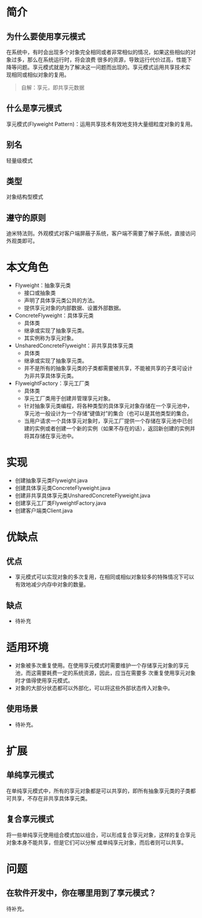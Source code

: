 # 简介
## 为什么要使用享元模式
在系统中，有时会出现多个对象完全相同或者非常相似的情况，如果这些相似的对象过多，那么在系统运行时，将会浪费
很多的资源，导致运行代价过高，性能下降等问题。享元模式就是为了解决这一问题而出现的。享元模式运用共享技术实
现相同或相似对象的复用。
> 自解：享元，即共享元数据
## 什么是享元模式
享元模式(Flyweight Pattern)：运用共享技术有效地支持大量细粒度对象的复用。
## 别名
轻量级模式
## 类型
对象结构型模式
## 遵守的原则
迪米特法则。外观模式对客户端屏蔽子系统，客户端不需要了解子系统，直接访问外观类即可。
# 本文角色
- Flyweight：抽象享元类 
    - 接口或抽象类
    - 声明了具体享元类公共的方法。
    - 提供享元对象的内部数据、设置外部数据。
- ConcreteFlyweight：具体享元类 
    - 具体类
    - 继承或实现了抽象享元类。
    - 其实例称为享元对象。
- UnsharedConcreteFlyweight：非共享具体享元类 
    - 具体类
    - 继承或实现了抽象享元类。
    - 并不是所有的抽象享元类的子类都需要被共享，不能被共享的子类可设计为非共享具体享元类。
- FlyweightFactory：享元工厂类 
    - 具体类
    - 享元工厂类用于创建并管理享元对象。
    - 针对抽象享元类编程，将各种类型的具体享元对象存储在一个享元池中，享元池一般设计为一个存储“键值对”的集合（也可以是其他类型的集合。
    - 当用户请求一个具体享元对象时，享元工厂提供一个存储在享元池中已创建的实例或者创建一个新的实例（如果不存在的话），返回新创建的实例并将其存储在享元池中。
# 实现
- 创建抽象享元类Flyweight.java
- 创建具体享元类ConcreteFlyweight.java
- 创建非共享具体享元类UnsharedConcreteFlyweight.java
- 创建享元工厂类FlyweightFactory.java
- 创建客户端类Client.java
# 优缺点
## 优点
- 享元模式可以实现对象的多次复用，在相同或相似对象较多的特殊情况下可以有效地减少内存中对象的数量。
## 缺点
- 待补充
# 适用环境
- 对象被多次重复使用。在使用享元模式时需要维护一个存储享元对象的享元池，而这需要耗费一定的系统资源，因此，应当在需要多
次重复使用享元对象时才值得使用享元模式。
- 对象的大部分状态都可以外部化，可以将这些外部状态传入对象中。
## 使用场景
- 待补充。
# 扩展
## 单纯享元模式
在单纯享元模式中，所有的享元对象都是可以共享的，即所有抽象享元类的子类都可共享，不存在非共享具体享元类。
## 复合享元模式
将一些单纯享元使用组合模式加以组合，可以形成复合享元对象，这样的复合享元对象本身不能共享，但是它们可以分解
成单纯享元对象，而后者则可以共享。
# 问题
## 在软件开发中，你在哪里用到了享元模式？
待补充。